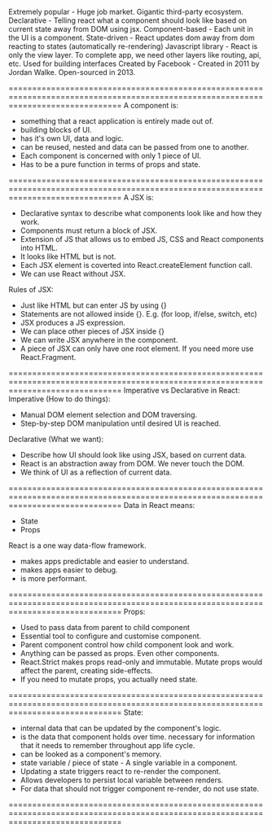 Extremely popular - Huge job market. Gigantic third-party ecosystem.
Declarative - Telling react what a component should look like based on current state away from DOM using jsx.
Component-based - Each unit in the UI is a component.
State-driven - React updates dom away from dom reacting to states (automatically re-rendering)
Javascript library - React is only the view layer. To complete app, we need other layers like routing, api, etc.
Used for building interfaces
Created by Facebook - Created in 2011 by Jordan Walke. Open-sourced in 2013.

====================================================================================================================================
A component is:

- something that a react application is entirely made out of.
- building blocks of UI.
- has it's own UI, data and logic.
- can be reused, nested and data can be passed from one to another.
- Each component is concerned with only 1 piece of UI.
- Has to be a pure function in terms of props and state.

====================================================================================================================================
A JSX is:

- Declarative syntax to describe what components look like and how they work.
- Components must return a block of JSX.
- Extension of JS that allows us to embed JS, CSS and React components into HTML.
- It looks like HTML but is not.
- Each JSX element is coverted into React.createElement function call.
- We can use React without JSX.

Rules of JSX:

- Just like HTML but can enter JS by using {}
- Statements are not allowed inside {}. E.g. (for loop, if/else, switch, etc)
- JSX produces a JS expression.
- We can place other pieces of JSX inside {}
- We can write JSX anywhere in the component.
- A piece of JSX can only have one root element. If you need more use React.Fragment.

====================================================================================================================================
Imperative vs Declarative in React:
Imperative (How to do things):

- Manual DOM element selection and DOM traversing.
- Step-by-step DOM manipulation until desired UI is reached.

Declarative (What we want):

- Describe how UI should look like using JSX, based on current data.
- React is an abstraction away from DOM. We never touch the DOM.
- We think of UI as a reflection of current data.

====================================================================================================================================
Data in React means:

- State
- Props

React is a one way data-flow framework.

- makes apps predictable and easier to understand.
- makes apps easier to debug.
- is more performant.

====================================================================================================================================
Props:

- Used to pass data from parent to child component
- Essential tool to configure and customise component.
- Parent component control how child component look and work.
- Anything can be passed as props. Even other components.
- React.Strict makes props read-only and immutable. Mutate props would affect the parent, creating side-effects.
- If you need to mutate props, you actually need state.

====================================================================================================================================
State:

- internal data that can be updated by the component's logic.
- is the data that component holds over time. necessary for information that it needs to remember throughout app life cycle.
- can be looked as a component's memory.
- state variable / piece of state - A single variable in a component.
- Updating a state triggers react to re-render the component.
- Allows developers to persist local variable between renders.
- For data that should not trigger component re-render, do not use state.

====================================================================================================================================

